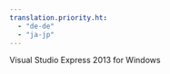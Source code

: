 ```yaml
---
translation.priority.ht: 
  - "de-de"
  - "ja-jp"
---
```

Visual Studio Express 2013 for Windows